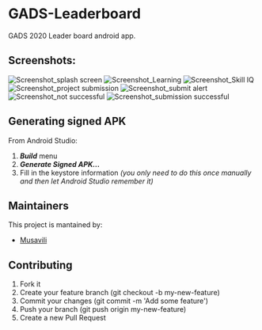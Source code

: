 # GADS-Leaderboard
GADS 2020 Leader board android app.

## Screenshots:
![Screenshot_splash screen](https://user-images.githubusercontent.com/59392019/92918752-6189fb00-f438-11ea-8049-dfe60d001af6.jpeg)
![Screenshot_Learning](https://user-images.githubusercontent.com/59392019/92918739-5e8f0a80-f438-11ea-8e97-6f45901156ab.jpeg)
![Screenshot_Skill IQ](https://user-images.githubusercontent.com/59392019/92918749-60f16480-f438-11ea-8e7e-4860274b0f2b.jpeg)
![Screenshot_project submission](https://user-images.githubusercontent.com/59392019/92918747-6058ce00-f438-11ea-995c-268442429531.jpeg)
![Screenshot_submit alert](https://user-images.githubusercontent.com/59392019/92918757-62229180-f438-11ea-9f2d-176c5bc56821.jpeg)
![Screenshot_not successful](https://user-images.githubusercontent.com/59392019/92918745-5fc03780-f438-11ea-8fdd-5aef7177064a.jpeg)
![Screenshot_submission successful](https://user-images.githubusercontent.com/59392019/92918755-6189fb00-f438-11ea-8ab3-6b42a8027c55.jpeg)



## Generating signed APK
From Android Studio:
1. ***Build*** menu
2. ***Generate Signed APK...***
3. Fill in the keystore information *(you only need to do this once manually and then let Android Studio remember it)*

## Maintainers
This project is mantained by:
* [Musavili](https://github.com/Musavili/)


## Contributing

1. Fork it
2. Create your feature branch (git checkout -b my-new-feature)
3. Commit your changes (git commit -m 'Add some feature')
5. Push your branch (git push origin my-new-feature)
6. Create a new Pull Request

